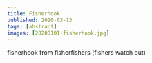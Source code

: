 ```yaml
---
title: Fisherhook
published: 2020-03-13
tags: [abstract]
images: [20200101-fisherhook.jpg]
---
```


fisherhook from fisherfishers (fishers watch out)
